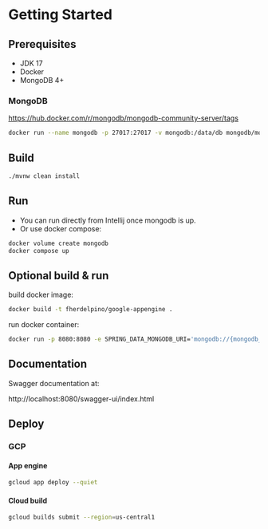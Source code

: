 # Getting Started

## Prerequisites

- JDK 17
- Docker
- MongoDB 4+

### MongoDB

https://hub.docker.com/r/mongodb/mongodb-community-server/tags

```bash
docker run --name mongodb -p 27017:27017 -v mongodb:/data/db mongodb/mongodb-community-server:latest
```

## Build

```bash
./mvnw clean install
```

## Run

- You can run directly from Intellij once mongodb is up.
- Or use docker compose:

```bash
docker volume create mongodb
docker compose up
```

## Optional build & run

build docker image:
```bash
docker build -t fherdelpino/google-appengine .
```
run docker container:
```bash
docker run -p 8080:8080 -e SPRING_DATA_MONGODB_URI='mongodb://{mongodb_ip}:27017' --name google-appengine fherdelpino/google-appengine
```
## Documentation

Swagger documentation at:

http://localhost:8080/swagger-ui/index.html


## Deploy

### GCP

#### App engine

```bash
gcloud app deploy --quiet
```

#### Cloud build

```bash
gcloud builds submit --region=us-central1
```